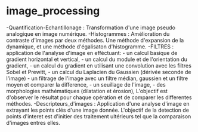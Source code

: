 # image_processing
-Quantification-Echantillonage : Transformation d'une image pseudo analogique en image numérique. 
-Histogrammes : Amélioration du contraste d'images par deux méthodes. Une méthode d'expansion de la dynamique, et une méthode d'égalisaton d'histogramme.
-FILTRES : application de l'analyse d'image en efféctuant:
         - un calcul basique de gradient horizontal et vertical,
         - un calcul du module et de l'orientation du gradient,
         - un calcul du gradient en utilisant une convolution avec les filtres Sobel et Prewitt,
         - un calcul du Laplacien du Gaussien (dérivée seconde de l'image)
         - un filtrage de l'image avec un filtre médian, gaussien et un filtre moyen et comparer la difference,
         - un seuillage de l'image,
         - des morphologies mathématiques (dilatation et érosion),
L'objectif est d'observer le résultat pour chaque opération et de comparer les differentes méthodes.
-Descripteurs_d'images : Application d'une analyse d'image en extrayant les points clés d'une image donnée.
L'objectif de la detection de points d'interet est d'initier des traitement ultérieurs tel que la comparaison d'images entres elles.
